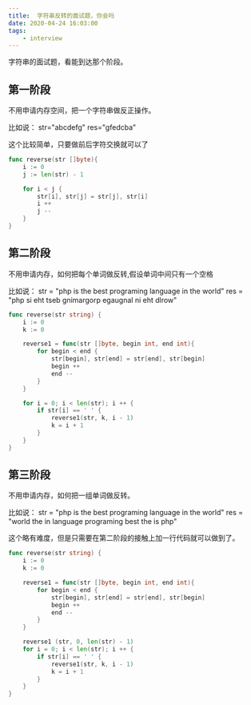 ```yaml
---
title:  字符串反转的面试题，你会吗
date: 2020-04-24 16:03:00
tags:
    - interview
---
```


字符串的面试题，看能到达那个阶段。

<!--more-->

## 第一阶段

不用申请内存空间，把一个字符串做反正操作。

比如说：
str="abcdefg"
res="gfedcba"

这个比较简单，只要做前后字符交换就可以了

```go
func reverse(str []byte){
    i := 0
    j := len(str) - 1

    for i < j {
        str[i], str[j] = str[j], str[i]
        i ++
        j --
    }
}
```

## 第二阶段

不用申请内存，如何把每个单词做反转,假设单词中间只有一个空格

比如说：
str = "php is the best programing language in the world"
res = "php si eht tseb gnimargorp egaugnal ni eht dlrow"

```go
func reverse(str string) {
    i := 0
    k := 0

    reverse1 = func(str []byte, begin int, end int){
        for begin < end {
            str[begin], str[end] = str[end], str[begin]
            begin ++
            end --
        }
    }

    for i = 0; i < len(str); i ++ {
        if str[i] == ' ' {
            reverse1(str, k, i - 1)
            k = i + 1
        }
    }
}
```

## 第三阶段

不用申请内存，如何把一组单词做反转。

比如说：
str = "php is the best programing language in the world"
res = "world the in language programing best the is php"

这个略有难度，但是只需要在第二阶段的接触上加一行代码就可以做到了。

```go
func reverse(str string) {
    i := 0
    k := 0

    reverse1 = func(str []byte, begin int, end int){
        for begin < end {
            str[begin], str[end] = str[end], str[begin]
            begin ++ 
            end --
        }
    }

    reverse1 (str, 0, len(str) - 1)
    for i = 0; i < len(str); i ++ {
        if str[i] == ' ' {
            reverse1(str, k, i - 1)
            k = i + 1
        }
    }
}
```


